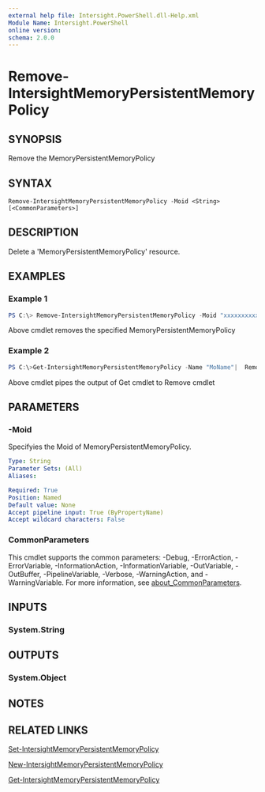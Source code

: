 ```yaml
---
external help file: Intersight.PowerShell.dll-Help.xml
Module Name: Intersight.PowerShell
online version:
schema: 2.0.0
---
```


# Remove-IntersightMemoryPersistentMemoryPolicy

## SYNOPSIS
Remove the MemoryPersistentMemoryPolicy

## SYNTAX

```
Remove-IntersightMemoryPersistentMemoryPolicy -Moid <String> [<CommonParameters>]
```

## DESCRIPTION
Delete a &apos;MemoryPersistentMemoryPolicy&apos; resource.

## EXAMPLES

### Example 1
```powershell
PS C:\> Remove-IntersightMemoryPersistentMemoryPolicy -Moid "xxxxxxxxxxxxxxxxxxxxxxxxxxx"
```
Above cmdlet removes the specified MemoryPersistentMemoryPolicy 

### Example 2
```powershell
PS C:\>Get-IntersightMemoryPersistentMemoryPolicy -Name "MoName"|  Remove-IntersightMemoryPersistentMemoryPolicy
```
Above cmdlet pipes the output of Get cmdlet to Remove cmdlet

## PARAMETERS

### -Moid
Specifyies the Moid of MemoryPersistentMemoryPolicy.

```yaml
Type: String
Parameter Sets: (All)
Aliases:

Required: True
Position: Named
Default value: None
Accept pipeline input: True (ByPropertyName)
Accept wildcard characters: False
```

### CommonParameters
This cmdlet supports the common parameters: -Debug, -ErrorAction, -ErrorVariable, -InformationAction, -InformationVariable, -OutVariable, -OutBuffer, -PipelineVariable, -Verbose, -WarningAction, and -WarningVariable. For more information, see [about_CommonParameters](http://go.microsoft.com/fwlink/?LinkID=113216).

## INPUTS

### System.String

## OUTPUTS

### System.Object
## NOTES

## RELATED LINKS

[Set-IntersightMemoryPersistentMemoryPolicy](./Set-IntersightMemoryPersistentMemoryPolicy.md)

[New-IntersightMemoryPersistentMemoryPolicy](./New-IntersightMemoryPersistentMemoryPolicy.md)

[Get-IntersightMemoryPersistentMemoryPolicy](./Get-IntersightMemoryPersistentMemoryPolicy.md)

